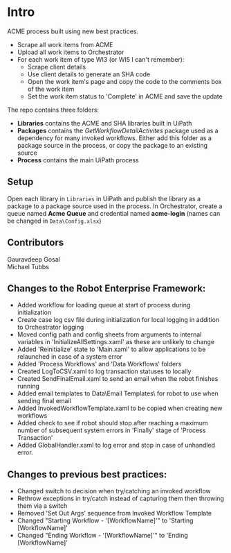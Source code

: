 # Intro
ACME process built using new best practices.

- Scrape all work items from ACME
- Upload all work items to Orchestrator
- For each work item of type WI3 (or WI5 I can't remember):
  - Scrape client details
  - Use client details to generate an SHA code
  - Open the work item's page and copy the code to the comments box of the work item
  - Set the work item status to 'Complete' in ACME and save the update

The repo contains three folders:
- **Libraries** contains the ACME and SHA libraries built in UiPath
- **Packages** contains the *GetWorkflowDetailActivites* package used as a dependency for many invoked workflows. Either add this folder as a package source in the process, or copy the package to an existing source
- **Process** contains the main UiPath process

## Setup
Open each library in ```Libraries``` in UiPath and publish the library as a package to a package source used in the process.
In Orchestrator, create a queue named **Acme Queue** and credential named **acme-login** (names can be changed in ```Data\Config.xlsx```)

## Contributors
Gauravdeep Gosal  
Michael Tubbs

## Changes to the Robot Enterprise Framework:

- Added workflow for loading queue at start of process during initialization
- Create case log csv file during initialization for local logging in addition to Orchestrator logging
- Moved config path and config sheets from arguments to internal variables in 'InitializeAllSettings.xaml' as these are unlikely to change
- Added 'Reinitialize' state to 'Main.xaml' to allow applications to be relaunched in case of a system error
- Added 'Process Workflows' and 'Data Workflows' folders
- Created LogToCSV.xaml to log transaction statuses to locally
- Created SendFinalEmail.xaml to send an email when the robot finishes running
- Added email templates to Data\Email Templates\ for robot to use when sending final email
- Added InvokedWorkflowTemplate.xaml to be copied when creating new workflows
- Added check to see if robot should stop after reaching a maximum number of subsequent system errors in 'Finally' stage of 'Process Transaction'
- Added GlobalHandler.xaml to log error and stop in case of unhandled error.

## Changes to previous best practices:

- Changed switch to decision when try/catching an invoked workflow
- Rethrow exceptions in try/catch instead of capturing them then throwing them via a switch
- Removed 'Set Out Args' sequence from Invoked Workflow Template
- Changed "Starting Workflow - '[WorkflowName]'" to 'Starting [WorkflowName]'
- Changed "Ending Workflow - '[WorkflowName]'" to 'Ending [WorkflowName]'
